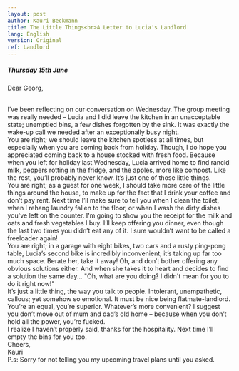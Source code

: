 ```yaml
---
layout: post
author: Kauri Beckmann
title: The Little Things<br>A Letter to Lucia's Landlord
lang: English
version: Original
ref: Landlord
---
```


##### Thursday 15th June

Dear Georg,

<br>
I’ve been reflecting on our conversation on Wednesday. The group meeting was really needed – Lucia and I did leave the kitchen in an unacceptable state; unemptied bins, a few dishes forgotten by the sink. It was exactly the wake-up call we needed after an exceptionally busy night.

<br>
You are right; we should leave the kitchen spotless at all times, but especially when you are coming back from holiday. Though, I do hope you appreciated coming back to a house stocked with fresh food. Because when you left for holiday last Wednesday, Lucia arrived home to find rancid milk, peppers rotting in the fridge, and the apples, more like compost. Like the rest, you’ll probably never know. It’s just one of those little things.

<br>
You are right; as a guest for one week, I should take more care of the little things around the house, to make up for the fact that I drink your coffee and don’t pay rent. Next time I’ll make sure to tell you  when I clean the toilet, when I rehang laundry fallen to the floor, or when I wash the dirty dishes you've left on the counter. I'm going to show you the receipt for the milk and oats and fresh vegetables I buy. I’ll keep offering you dinner, even though the last two times you didn’t eat any of it. I sure wouldn’t want to be called a freeloader again!

<br>
You are right; in a garage with eight bikes, two cars and a rusty ping-pong table, Lucia’s second bike is incredibly inconvenient; it’s taking up far too much space. Berate her, take it away! Oh, and don’t bother offering any obvious solutions either. And when she takes it to heart and decides to find a solution the same day... "Oh, what are you doing? I didn't mean for you to do it right now!"

<br>
It’s just a little thing, the way you talk to people. Intolerant, unempathetic, callous; yet somehow so emotional. It must be nice being flatmate-landlord. You’re an equal, you’re superior. Whatever’s more convenient? I suggest you don’t move out of mum and dad’s old home – because when you don’t hold all the power, you’re fucked.

<br>
I realize I haven’t properly said, thanks for the hospitality. Next time I’ll empty the bins for you too.

<br>
Cheers,

<br>
Kauri

<br>
P.s: Sorry for not telling you my upcoming travel plans until you asked.